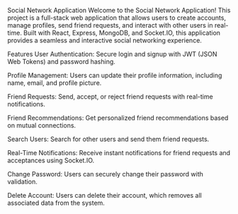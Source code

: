 Social Network Application
Welcome to the Social Network Application! This project is a full-stack web application that allows users to create accounts, manage profiles, send friend requests, and interact with other users in real-time. Built with React, Express, MongoDB, and Socket.IO, this application provides a seamless and interactive social networking experience.

Features
User Authentication: Secure login and signup with JWT (JSON Web Tokens) and password hashing.

Profile Management: Users can update their profile information, including name, email, and profile picture.

Friend Requests: Send, accept, or reject friend requests with real-time notifications.

Friend Recommendations: Get personalized friend recommendations based on mutual connections.

Search Users: Search for other users and send them friend requests.

Real-Time Notifications: Receive instant notifications for friend requests and acceptances using Socket.IO.

Change Password: Users can securely change their password with validation.

Delete Account: Users can delete their account, which removes all associated data from the system.
